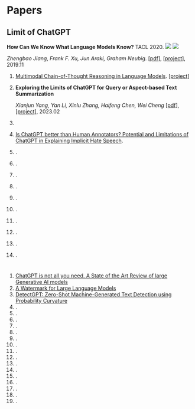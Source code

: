 # Papers
## Limit of ChatGPT
**How Can We Know What Language Models Know?** TACL 2020. ![](https://img.shields.io/badge/Discrete-red) ![](https://img.shields.io/badge/Probing-blue)

   *Zhengbao Jiang, Frank F. Xu, Jun Araki, Graham Neubig*.  [[pdf](https://arxiv.org/pdf/1911.12543.pdf)], [[project](https://github.com/jzbjyb/LPAQA)], 2019.11
1. [Multimodal Chain-of-Thought Reasoning in Language Models](https://arxiv.org/abs/2302.00923). [[project](https://github.com/amazon-science/mm-cot)]
2. **Exploring the Limits of ChatGPT for Query or Aspect-based Text Summarization** 
 
   *Xianjun Yang, Yan Li, Xinlu Zhang, Haifeng Chen, Wei Cheng*  [[pdf](https://arxiv.org/abs/2302.08081.pdf)],  [[project]()], 2023.02
4.
5. [Is ChatGPT better than Human Annotators? Potential and Limitations of ChatGPT in Explaining Implicit Hate Speech](https://arxiv.org/abs/2302.07736). 
6. [](). 
7. []().
8. []().
9. []().
10. []().
11. []().
12. []().
13. []().
14. []().
15. []().



# 
1. [ChatGPT is not all you need. A State of the Art Review of large Generative AI models](https://arxiv.org/abs/2301.04655)
2. [A Watermark for Large Language Models](https://arxiv.org/pdf/2301.10226v1.pdf)
3. [DetectGPT: Zero-Shot Machine-Generated Text Detection using Probability Curvature](https://arxiv.org/abs/2301.11305)
4. []().
5. []().
6. []().
7. []().
8. []().
9. []().
10. []().
11. []().
12. []().
13. []().
14. []().
15. []().
16. []().
17. []().
18. []().
19. []().


